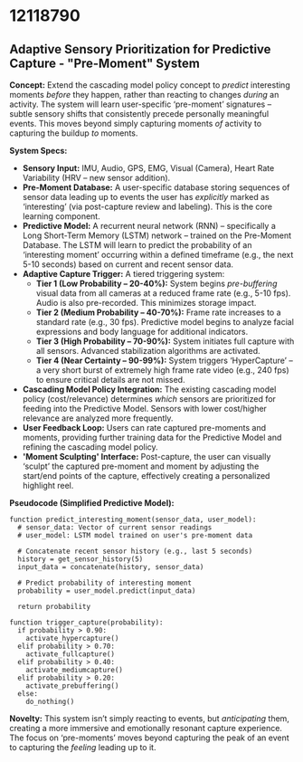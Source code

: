 # 12118790

## Adaptive Sensory Prioritization for Predictive Capture - "Pre-Moment" System

**Concept:** Extend the cascading model policy concept to *predict* interesting moments *before* they happen, rather than reacting to changes *during* an activity. The system will learn user-specific ‘pre-moment’ signatures – subtle sensory shifts that consistently precede personally meaningful events. This moves beyond simply capturing moments *of* activity to capturing the buildup *to* moments.

**System Specs:**

*   **Sensory Input:** IMU, Audio, GPS, EMG, Visual (Camera), Heart Rate Variability (HRV – new sensor addition).
*   **Pre-Moment Database:** A user-specific database storing sequences of sensor data leading up to events the user has *explicitly* marked as ‘interesting’ (via post-capture review and labeling). This is the core learning component.
*   **Predictive Model:** A recurrent neural network (RNN) – specifically a Long Short-Term Memory (LSTM) network – trained on the Pre-Moment Database. The LSTM will learn to predict the probability of an ‘interesting moment’ occurring within a defined timeframe (e.g., the next 5-10 seconds) based on current and recent sensor data.
*   **Adaptive Capture Trigger:** A tiered triggering system:
    *   **Tier 1 (Low Probability – 20-40%):** System begins *pre-buffering* visual data from all cameras at a reduced frame rate (e.g., 5-10 fps). Audio is also pre-recorded. This minimizes storage impact.
    *   **Tier 2 (Medium Probability – 40-70%):** Frame rate increases to a standard rate (e.g., 30 fps). Predictive model begins to analyze facial expressions and body language for additional indicators.
    *   **Tier 3 (High Probability – 70-90%):** System initiates full capture with all sensors. Advanced stabilization algorithms are activated.
    *   **Tier 4 (Near Certainty – 90-99%):**  System triggers ‘HyperCapture’ – a very short burst of extremely high frame rate video (e.g., 240 fps) to ensure critical details are not missed.
*   **Cascading Model Policy Integration:** The existing cascading model policy (cost/relevance) determines *which* sensors are prioritized for feeding into the Predictive Model. Sensors with lower cost/higher relevance are analyzed more frequently.
*   **User Feedback Loop:**  Users can rate captured pre-moments and moments, providing further training data for the Predictive Model and refining the cascading model policy.
*   **'Moment Sculpting' Interface:** Post-capture, the user can visually ‘sculpt’ the captured pre-moment and moment by adjusting the start/end points of the capture, effectively creating a personalized highlight reel.

**Pseudocode (Simplified Predictive Model):**

```
function predict_interesting_moment(sensor_data, user_model):
  # sensor_data: Vector of current sensor readings
  # user_model: LSTM model trained on user's pre-moment data

  # Concatenate recent sensor history (e.g., last 5 seconds)
  history = get_sensor_history(5)
  input_data = concatenate(history, sensor_data)

  # Predict probability of interesting moment
  probability = user_model.predict(input_data)

  return probability

function trigger_capture(probability):
  if probability > 0.90:
    activate_hypercapture()
  elif probability > 0.70:
    activate_fullcapture()
  elif probability > 0.40:
    activate_mediumcapture()
  elif probability > 0.20:
    activate_prebuffering()
  else:
    do_nothing()
```

**Novelty:** This system isn’t simply reacting to events, but *anticipating* them, creating a more immersive and emotionally resonant capture experience. The focus on ‘pre-moments’ moves beyond capturing the peak of an event to capturing the *feeling* leading up to it.